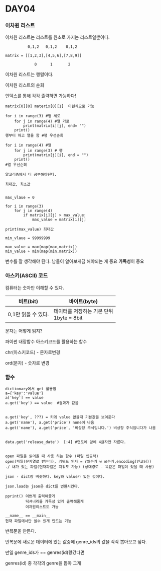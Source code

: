 # DAY04

###  이차원 리스트

이차원 리스트는 리스트를 원소로 가지는 리스트일뿐이다.



```
          0,1,2   0,1,2    0,1,2

matrix = [[1,2,3],[4,5,6],[7,8,9]]

             0      1       2
```

 이차원 리스트는 행렬이다. 



이차원 리스트의 순회

인덱스를 통해 각각 출력하면 가능하다!

```
matrix[0][0] materix[0][1]  이런식으로 가능

for i in range(3) #행 세로
	for j in range(4) #열 가로
		print(matrix[i][j], end= "")
	print()
행부터 하고 열을 함 #행 우선순회

for i in range(4) #열
	for j in range(3) # 행
		print(matrix[j][i], end = "")
	print()
#열 우선순회

알고리즘에서 더 공부해야된다.

최대값, 최소값


max_vlaue = 0

for i in range(3)
	for j in range(4)
		if matrix[i][j] > max_value:
		 	max_value = matrix[i][j]
		 	
print(max_value) 최대값

min_vlaue = 99999999
	
max_value = max(map(max,matrix))
min_value + min(map(min,matrix))
```

변수를 잘 생각해야 된다. 남들이 알아보게끔 해야되는 게 중요 **가독성**이 중요



### 아스키(ASCII) 코드

컴퓨터는 숫자만 이해할 수 있다.

| 비트(bit)           | 바이트(byte)                                  |
| ------------------- | --------------------------------------------- |
| 0,1만 읽을 수 있다. | 데이터를 저장하는 기본 단위<br />1byte = 8bit |

문자는 어떻게 읽지?

파이썬 내장함수 아스키코드를 활용하는 함수

chr(아스키코드) - 문자로변경

ord(문자) - 숫자로 변경





###  함수 

```
dictionary에서 get 활용법
a={'key':'value'}
a['key'] == value
a.get('key') == value  #결과가 같음


a.get('key', ???) = 키에 value 없을때 기본값을 보여준다 
a.get('name'), a.get('price') none이 나옴
a.get('name'), a.get('price', '비상장 주식입니다.') 비상장 주식입니다가 나옴


data.get('release_date')  [:4] #연도에 앞에 4글자만 자른다.


open 파일을 읽어올 때 사용 하는 함수 (파일 입출력)
open(파일(문자열로 받는다), 키워드 인자 = r읽는거 w 쓰는거,encoding(인코딩))
./ 내가 있는 파일(현재파일은 지워도 가능) (상대경로 - 똑같은 파일이 있을 때 사용)

json - dict랑 비슷하다. key와 value가 있는 것이다. 

json.load는 json은 dict를 변환시킨다. 

pprint() 이쁘게 출력해줄게
		 딕셔너리를 가독성 있게 출력해줄게
		 이차원리스트도 가능
		 
__name__ == __main__
현재 파일에서만 쓸수 있게 만드는 기능
```



반복문을 만든다. 

반복문에 새로운 데이터에 있는 값중에 genre_ids의 값을 각각 뽑아오고 싶다.

만일 genre_ids가 == genres(id)랑갔다면 

 genres(id) 중 각각의 genre을 뽑아 그게 


